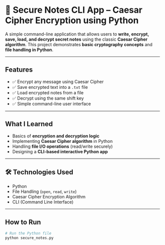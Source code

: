 # 🔐 Secure Notes CLI App – Caesar Cipher Encryption using Python

A simple command-line application that allows users to **write, encrypt, save, load, and decrypt secret notes** using the classic **Caesar Cipher algorithm**. This project demonstrates **basic cryptography concepts** and **file handling in Python**.

---

##  Features

- ✅ Encrypt any message using Caesar Cipher
- ✅ Save encrypted text into a `.txt` file
- ✅ Load encrypted notes from a file
- ✅ Decrypt using the same shift key
- ✅ Simple command-line user interface

---

##  What I Learned

- Basics of **encryption and decryption logic**
- Implementing **Caesar Cipher algorithm** in Python
- Handling **file I/O operations** (read/write securely)
- Designing a **CLI-based interactive Python app**

---

## 🛠️ Technologies Used

- Python
- File Handling (`open`, `read`, `write`)
- Caesar Cipher Encryption Algorithm
- CLI (Command Line Interface)

---

##  How to Run

```bash
# Run the Python file
python secure_notes.py
